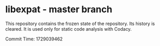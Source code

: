 # libexpat - master branch

This repository contains the frozen state of the repository.
Its history is cleared. It is used only for static code
analysis with Codacy.

Commit Time: 1729039462